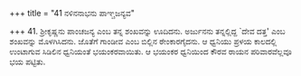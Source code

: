 +++
title = "41 ನಳಿನನಾಭನು ಪಾಞ್ಚಜನ್ಯವ"

+++
41. ಶ್ರೀಕೃಷ್ಣನು ಪಾಂಚಜನ್ಯ ಎಂಬ ತನ್ನ ಶಂಖವನ್ನು ಊದಿದನು. ಅರ್ಜುನನು ತನ್ನಲ್ಲಿದ್ದ `ದೇವ ದತ್ತ' ಎಂಬ ಶಂಖವನ್ನು ಮೊಳಗಿಸಿದನು. ಜೊತೆಗೆ ಗಾಂಡೀವ ಎಂಬ ಬಿಲ್ಲಿನ ಠೇಂಕಾರಗೈದನು. ಆ ಧ್ವನಿಯು ಪ್ರಳಯ ಕಾಲದಲ್ಲಿ ಉಂಟಾಗುವ ಸಿಡಿಲಿನ ಧ್ವನಿಯಂತೆ ಭಯಂಕರವಾಯಿತು. ಆ ಭಯಂಕರ ಧ್ವನಿಯಿಂದ ಕೌರವ ರಾಯನ ಪರಿವಾರವೆಲ್ಲವೂ ಭಯ ಪಟ್ಟಿತು.